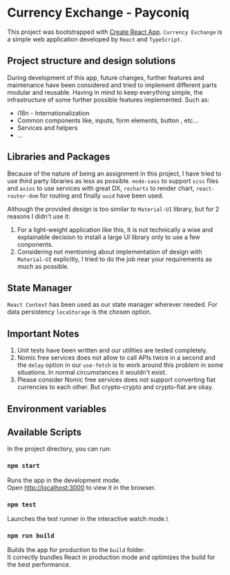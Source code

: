 # Currency Exchange - Payconiq

This project was bootstrapped with [Create React App](https://github.com/facebook/create-react-app). `Currency Exchange` is a simple web application developed by `React` and `TypeScript`.

## Project structure and design solutions

During development of this app, future changes, further features and maintenance have been considered and tried to implement different parts modular and reusable. Having in mind to keep everything simple, the infrastructure of some further possible features implemented. Such as:

- i18n - Internationalization
- Common components like, inputs, form elements, button , etc...
- Services and helpers
- ...

## Libraries and Packages

Because of the nature of being an assignment in this project, I have tried to use third party libraries as less as possible. `node-sass` to support `scss` files and `axios` to use services with great DX, `recharts` to render chart, `react-router-dom` for routing and finally `uuid` have been used.

Although the provided design is too similar to `Material-UI` library, but for 2 reasons I didn't use it:

1.  For a light-weight application like this, It is not technically a wise and explainable decision to install a large UI library only to use a few conponents.
2.  Considering not mentioning about implementation of design with `Material-UI` explicitly, I tried to do the job near your requirements as much as possible.

## State Manager

`React Context` has been used as our state manager wherever needed. For data persistency `locaStorage` is the chosen option.

## Important Notes

1.  Unit tests have been written and our utilities are tested completely.
2.  Nomic free services does not allow to call APIs twice in a second and the `delay` option in our `use-fetch` is to work around this problem in some situations. In normal circumstances it wouldn't exist.
3.  Please consider Nomic free services does not support converting fiat currencies to each other. But crypto-crypto and crypto-fiat are okay.

## Environment variables

## Available Scripts

In the project directory, you can run:

### `npm start`

Runs the app in the development mode.\
Open [http://localhost:3000](http://localhost:3000) to view it in the browser.

### `npm test`

Launches the test runner in the interactive watch mode.\

### `npm run build`

Builds the app for production to the `build` folder.\
It correctly bundles React in production mode and optimizes the build for the best performance.
